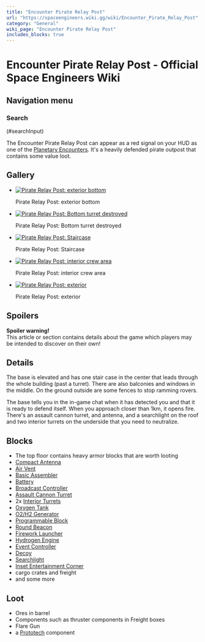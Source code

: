 ```yaml
---
title: "Encounter Pirate Relay Post"
url: "https://spaceengineers.wiki.gg/wiki/Encounter_Pirate_Relay_Post"
category: "General"
wiki_page: "Encounter Pirate Relay Post"
includes_blocks: true
---
```


# Encounter Pirate Relay Post - Official Space Engineers Wiki

## Navigation menu

### Search

(#searchInput)

The Encounter Pirate Relay Post can appear as a red signal on your HUD as one of the [Planetary Encounters](https://spaceengineers.wiki.gg/wiki/Planetary_Encounters "Planetary Encounters"). It's a heavily defended pirate outpost that contains some value loot.

## Gallery

*   [![Pirate Relay Post: exterior bottom](https://spaceengineers.wiki.gg/images/thumb/9/9e/Planetary_Encounter_Pirate_Relay_Post.png/120px-Planetary_Encounter_Pirate_Relay_Post.png?b27da7)](https://spaceengineers.wiki.gg/wiki/File:Planetary_Encounter_Pirate_Relay_Post.png "Pirate Relay Post: exterior bottom")
    
    Pirate Relay Post: exterior bottom
    
*   [![Pirate Relay Post: Bottom turret destroyed](https://spaceengineers.wiki.gg/images/thumb/2/21/Planetary_Encounter_Pirate_Relay_Post_one_turret_defeated.png/120px-Planetary_Encounter_Pirate_Relay_Post_one_turret_defeated.png?3ec129)](https://spaceengineers.wiki.gg/wiki/File:Planetary_Encounter_Pirate_Relay_Post_one_turret_defeated.png "Pirate Relay Post: Bottom turret destroyed")
    
    Pirate Relay Post: Bottom turret destroyed
    
*   [![Pirate Relay Post: Staircase](https://spaceengineers.wiki.gg/images/thumb/6/61/Planetary_Encounter_Pirate_Relay_Post_stairs.png/120px-Planetary_Encounter_Pirate_Relay_Post_stairs.png?f414e5)](https://spaceengineers.wiki.gg/wiki/File:Planetary_Encounter_Pirate_Relay_Post_stairs.png "Pirate Relay Post: Staircase")
    
    Pirate Relay Post: Staircase
    
*   [![Pirate Relay Post: interior crew area](https://spaceengineers.wiki.gg/images/thumb/c/ca/Planetary_Encounter_Pirate_Relay_Post_interior.png/120px-Planetary_Encounter_Pirate_Relay_Post_interior.png?816d38)](https://spaceengineers.wiki.gg/wiki/File:Planetary_Encounter_Pirate_Relay_Post_interior.png "Pirate Relay Post: interior crew area")
    
    Pirate Relay Post: interior crew area
    
*   [![Pirate Relay Post: exterior](https://spaceengineers.wiki.gg/images/thumb/6/6d/Planetary_Encounter_Pirate_Relay_Post_2.png/120px-Planetary_Encounter_Pirate_Relay_Post_2.png?549ee4)](https://spaceengineers.wiki.gg/wiki/File:Planetary_Encounter_Pirate_Relay_Post_2.png "Pirate Relay Post: exterior")
    
    Pirate Relay Post: exterior
    

## Spoilers

**Spoiler warning!**  
This article or section contains details about the game which players may be intended to discover on their own!

## Details

The base is elevated and has one stair case in the center that leads through the whole building (past a turret). There are also balconies and windows in the middle. On the ground outside are some fences to stop ramming rovers.

The base tells you in the in-game chat when it has detected you and that it is ready to defend itself. When you approach closer than 1km, it opens fire. There's an assault cannon turret, and antenna, and a searchlight on the roof and two interior turrets on the underside that you need to neutralize.

## Blocks

*   The top floor contains heavy armor blocks that are worth looting
*   [Compact Antenna](https://spaceengineers.wiki.gg/wiki/Compact_Antenna "Compact Antenna")
*   [Air Vent](https://spaceengineers.wiki.gg/wiki/Air_Vent "Air Vent")
*   [Basic Assembler](https://spaceengineers.wiki.gg/wiki/Basic_Assembler "Basic Assembler")
*   [Battery](https://spaceengineers.wiki.gg/wiki/Battery "Battery")
*   [Broadcast Controller](https://spaceengineers.wiki.gg/wiki/Broadcast_Controller "Broadcast Controller")
*   [Assault Cannon Turret](https://spaceengineers.wiki.gg/wiki/Assault_Cannon_Turret "Assault Cannon Turret")
*   2x [Interior Turrets](https://spaceengineers.wiki.gg/wiki/Interior_Turret "Interior Turret")
*   [Oxygen Tank](https://spaceengineers.wiki.gg/wiki/Oxygen_Tank "Oxygen Tank")
*   [O2/H2 Generator](https://spaceengineers.wiki.gg/wiki/O2_H2_Generator "O2 H2 Generator")
*   [Programmable Block](https://spaceengineers.wiki.gg/wiki/Programmable_Block "Programmable Block")
*   [Round Beacon](https://spaceengineers.wiki.gg/wiki/Round_Beacon "Round Beacon")
*   [Firework Launcher](https://spaceengineers.wiki.gg/wiki/Firework_Launcher "Firework Launcher")
*   [Hydrogen Engine](https://spaceengineers.wiki.gg/wiki/Hydrogen_Engine "Hydrogen Engine")
*   [Event Controller](https://spaceengineers.wiki.gg/wiki/Event_Controller "Event Controller")
*   [Decoy](https://spaceengineers.wiki.gg/wiki/Decoy "Decoy")
*   [Searchlight](https://spaceengineers.wiki.gg/wiki/Searchlight "Searchlight")
*   [Inset Entertainment Corner](https://spaceengineers.wiki.gg/wiki/Inset_Entertainment_Corner "Inset Entertainment Corner")
*   cargo crates and freight
*   and some more

## Loot

*   Ores in barrel
*   Components such as thruster components in Freight boxes
*   Flare Gun
*   a [Prototech](https://spaceengineers.wiki.gg/wiki/Prototech "Prototech") component